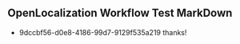 ## OpenLocalization Workflow Test MarkDown
* 9dccbf56-d0e8-4186-99d7-9129f535a219 
thanks!<!--HONumber=Mar16_HO3-->
